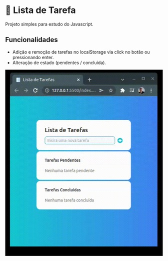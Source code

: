 # :pencil: Lista de Tarefa

Projeto simples para estudo do Javascript.

## Funcionalidades
- Adição e remoção de tarefas no localStorage via click no botão ou pressionando enter.
- Alteração de estado (pendentes / concluída).

![To Do List](imgs/todo-list.gif)